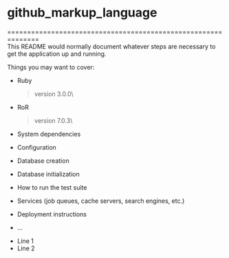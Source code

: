 # github_markup_language


==============================================================\
This README would normally document whatever steps are necessary to get the
application up and running.

Things you may want to cover:

* Ruby
  > version 3.0.0\
* RoR
  > version 7.0.3\
* System dependencies

* Configuration

* Database creation

* Database initialization

* How to run the test suite

* Services (job queues, cache servers, search engines, etc.)

* Deployment instructions

* ...

<ul>
<li>Line 1</li>
<li>Line 2</li>
</ul>

